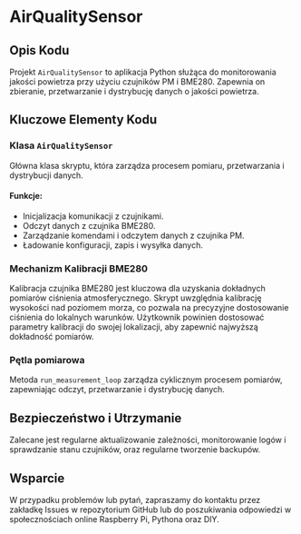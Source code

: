 # AirQualitySensor

## Opis Kodu

Projekt `AirQualitySensor` to aplikacja Python służąca do monitorowania jakości powietrza przy użyciu czujników PM i BME280. Zapewnia on zbieranie, przetwarzanie i dystrybucję danych o jakości powietrza.

## Kluczowe Elementy Kodu

### Klasa `AirQualitySensor`

Główna klasa skryptu, która zarządza procesem pomiaru, przetwarzania i dystrybucji danych.

#### Funkcje:
- Inicjalizacja komunikacji z czujnikami.
- Odczyt danych z czujnika BME280.
- Zarządzanie komendami i odczytem danych z czujnika PM.
- Ładowanie konfiguracji, zapis i wysyłka danych.

### Mechanizm Kalibracji BME280

Kalibracja czujnika BME280 jest kluczowa dla uzyskania dokładnych pomiarów ciśnienia atmosferycznego. Skrypt uwzględnia kalibrację wysokości nad poziomem morza, co pozwala na precyzyjne dostosowanie ciśnienia do lokalnych warunków. Użytkownik powinien dostosować parametry kalibracji do swojej lokalizacji, aby zapewnić najwyższą dokładność pomiarów.

### Pętla pomiarowa

Metoda `run_measurement_loop` zarządza cyklicznym procesem pomiarów, zapewniając odczyt, przetwarzanie i dystrybucję danych.

## Bezpieczeństwo i Utrzymanie

Zalecane jest regularne aktualizowanie zależności, monitorowanie logów i sprawdzanie stanu czujników, oraz regularne tworzenie backupów.

## Wsparcie

W przypadku problemów lub pytań, zapraszamy do kontaktu przez zakładkę Issues w repozytorium GitHub lub do poszukiwania odpowiedzi w społecznościach online Raspberry Pi, Pythona oraz DIY.
